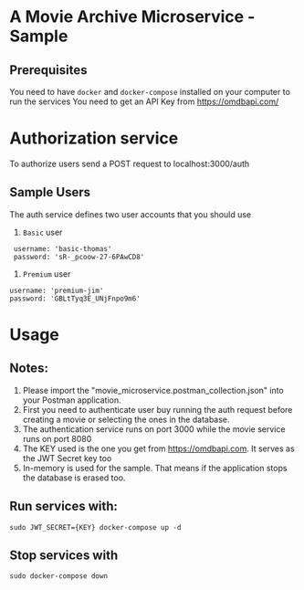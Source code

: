 # A Movie Archive Microservice - Sample

## Prerequisites

You need to have `docker` and `docker-compose` installed on your computer to run the services
You need to get an API Key from https://omdbapi.com/

# Authorization service

To authorize users send a POST request to localhost:3000/auth
## Sample Users
The auth service defines two user accounts that you should use

1. `Basic` user

```
 username: 'basic-thomas'
 password: 'sR-_pcoow-27-6PAwCD8'
```

1. `Premium` user

```
username: 'premium-jim'
password: 'GBLtTyq3E_UNjFnpo9m6'
```
# Usage

## Notes:
1. Please import the "movie_microservice.postman_collection.json" into your Postman application.
2. First you need to authenticate user buy running the auth request before creating a movie or selecting the ones in the database.
3. The authentication service runs on port 3000 while the movie service runs on port 8080
4. The KEY used is the one you get from https://omdbapi.com. It serves as the JWT Secret key too
5. In-memory is used for the sample. That means if the application stops the database is erased too.

## Run services with:
```
sudo JWT_SECRET={KEY} docker-compose up -d
```
## Stop services with
```
sudo docker-compose down
```